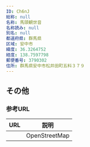 ```yaml
---
ID: Ch6nJ
総称: null
名称: 馬頭観世音
名称読み: null
別名: null
都道府県: 群馬県
区域: 安中市
緯度: 36.3264752
経度: 138.7597798
郵便番号: 3790302
住所: 群馬県安中市松井田町五料３７９
---
```


## その他

### 参考URL

| URL | 説明          |
| --- | ------------- |
|     | OpenStreetMap |
